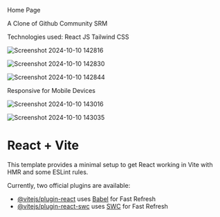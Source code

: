Home Page

A Clone of Github Community SRM 

Technologies used: 
React JS
Tailwind CSS


![Screenshot 2024-10-10 142816](https://github.com/user-attachments/assets/da3847f8-3e89-4d17-8ae1-c36ef0eceeab)





![Screenshot 2024-10-10 142830](https://github.com/user-attachments/assets/80dc7027-45b0-40af-bc05-3df4f895a2cf)




![Screenshot 2024-10-10 142844](https://github.com/user-attachments/assets/f881d666-9098-4337-90c9-f3c10d42257a)



Responsive for Mobile Devices

![Screenshot 2024-10-10 143016](https://github.com/user-attachments/assets/dd0294d8-62d4-4c07-a1b1-0624192ce39d)



![Screenshot 2024-10-10 143035](https://github.com/user-attachments/assets/eb8ce518-fd62-43b5-8feb-e70f9ab41fd7)









# React + Vite

This template provides a minimal setup to get React working in Vite with HMR and some ESLint rules.

Currently, two official plugins are available:

- [@vitejs/plugin-react](https://github.com/vitejs/vite-plugin-react/blob/main/packages/plugin-react/README.md) uses [Babel](https://babeljs.io/) for Fast Refresh
- [@vitejs/plugin-react-swc](https://github.com/vitejs/vite-plugin-react-swc) uses [SWC](https://swc.rs/) for Fast Refresh
